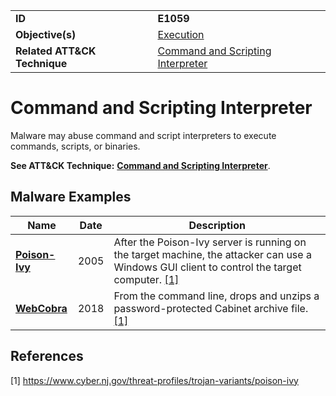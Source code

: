 |||
|---|---|
|**ID**|**E1059**|
|**Objective(s)**|[Execution](../execution)|
|**Related ATT&CK Technique**|[Command and Scripting Interpreter](https://attack.mitre.org/techniques/T1059)|


Command and Scripting Interpreter
=================================
Malware may abuse command and script interpreters to execute commands, scripts, or binaries.

**See ATT&CK Technique:** [**Command and Scripting Interpreter**](https://attack.mitre.org/techniques/T1059).

Malware Examples
----------------
|Name|Date|Description|
|---|---|---|
|[**Poison-Ivy**](../xample-malware/poison-ivy.md)|2005|After the Poison-Ivy server is running on the target machine, the attacker can use a Windows GUI client to control the target computer. [[1]](#1)|
|[**WebCobra**](../xample-malware/webcobra.md)|2018|From the command line, drops and unzips a password-protected Cabinet archive file. [[1]](#1)|

References
----------
<a name="1">[1]</a> https://www.cyber.nj.gov/threat-profiles/trojan-variants/poison-ivy
